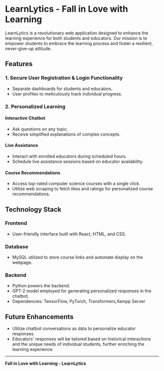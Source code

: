 # LearnLytics - Fall in Love with Learning

LearnLytics is a revolutionary web application designed to enhance the learning experience for both students and educators. Our mission is to empower students to embrace the learning process and foster a resilient, never-give-up attitude.

## Features

### 1. Secure User Registration & Login Functionality

- Separate dashboards for students and educators.
- User profiles to meticulously track individual progress.

### 2. Personalized Learning

#### Interactive Chatbot

- Ask questions on any topic.
- Receive simplified explanations of complex concepts.

#### Live Assistance

- Interact with enrolled educators during scheduled hours.
- Schedule live assistance sessions based on educator availability.

#### Course Recommendations

- Access top-rated computer science courses with a single click.
- Utilize web scraping to fetch likes and ratings for personalized course recommendations.

## Technology Stack

### Frontend

- User-friendly interface built with React, HTML, and CSS.

### Database

- MySQL utilized to store course links and automate display on the webpage.

### Backend

- Python powers the backend.
- GPT-2 model employed for generating personalized responses in the chatbot.
- Dependencies: TensorFlow, PyTorch, Transformers,Xampp Server

## Future Enhancements

- Utilize chatbot conversations as data to personalize educator responses.
- Educators' responses will be tailored based on historical interactions and the unique needs of individual students, further enriching the learning experience.

---

**Fall in Love with Learning - LearnLytics**
